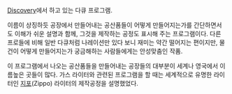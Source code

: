 [Discovery](Discovery.md)에서 하고 있는 다큐 프로그램.

이름이 상징하듯 공장에서 만들어내는 공산품들이 어떻게 만들어지는가를 간단하면서도 이해가 쉬운 설명과 함께, 그것을 제작하는 공정도 표시해
주는 프로그램이다. 다른 프로들에 비해 일반 다큐처럼 나레이션만 있다 보니 재미는 약간 떨어지는 편이지만, 물건이 어떻게 만들어지는가
궁금해하는 사람들에게는 안성맞춤인 작품.  

이 프로그램에서 나오는 공산품들을 만들어내는 공장들의 대부분이 세계나 영국에서 이름높은 곳들이 많다. 가스 라이터와 관련된 프로그램을 할
때는 세계적으로 유명한 라이터인 [지포](%EC%A7%80%ED%8F%AC.md)(Zippo) 라이터의 제작공정을 설명했었다.

